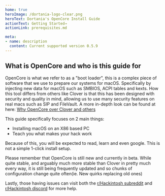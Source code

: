 ```yaml
---
home: true
heroImage: /dortania-logo-clear.png
heroText: Dortania's OpenCore Install Guide
actionText: Getting Started→
actionLink: prerequisites.md

meta:
- name: description
  content: Current supported version 0.5.9
---
```


## What is OpenCore and who is this guide for

OpenCore is what we refer to as a "boot loader", this is a complex piece of software that we use to prepare our systems for macOS. Specifically by injecting new data for macOS such as SMBIOS, ACPI tables and kexts. How this tool differs from others like Clover is that this has been designed with security and quality in mind, allowing us to use many security features on real macs such as SIP and FileVault. A more in-depth look can be found at here: [Why OpenCore over Clover and others](why-oc.md)

This guide specifically focuses on 2 main things:

* Installing macOS on an X86 based PC
* Teach you what makes your hack work

Because of this, you will be expected to read, learn and even google. This is not a simple 1-click install setup.

Please remember that OpenCore is still new and currently in beta. While quite stable, and arguably much more stable than Clover in pretty much every way, it is still being frequently updated and so chunks of configuration change quite often(ie. New quirks replacing old ones)

Lastly, those having issues can visit both the [r/Hackintosh subreddit](https://www.reddit.com/r/hackintosh/) and [r/Hackintosh discord](https://discord.gg/u8V7N5C) for more help.
